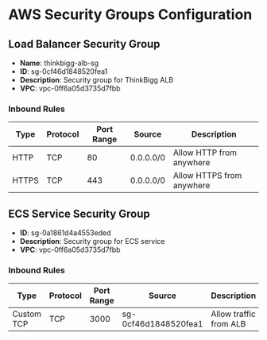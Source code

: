 # AWS Security Groups Configuration

## Load Balancer Security Group

- **Name**: thinkbigg-alb-sg
- **ID**: sg-0cf46d1848520fea1
- **Description**: Security group for ThinkBigg ALB
- **VPC**: vpc-0ff6a05d3735d7fbb

### Inbound Rules

| Type | Protocol | Port Range | Source      | Description |
|------|----------|------------|-------------|--------------|
| HTTP | TCP      | 80         | 0.0.0.0/0   | Allow HTTP from anywhere |
| HTTPS| TCP      | 443        | 0.0.0.0/0   | Allow HTTPS from anywhere |

## ECS Service Security Group

- **ID**: sg-0a1861d4a4553eded
- **Description**: Security group for ECS service
- **VPC**: vpc-0ff6a05d3735d7fbb

### Inbound Rules

| Type | Protocol | Port Range | Source      | Description |
|------|----------|------------|-------------|--------------|
| Custom TCP | TCP | 3000 | sg-0cf46d1848520fea1 | Allow traffic from ALB |
